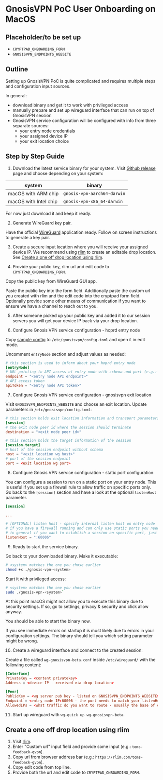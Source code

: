 # GnosisVPN PoC User Onboarding on MacOS

## Placeholder/to be set up

- `CRYPTPAD_ONBOARDING_FORM`
- `GNOSISVPN_ENDPOINTS_WEBSITE`

## Outline

Setting up GnosisVPN PoC is quite complicated and requires multiple steps and configuration input sources.

In general:

- download binary and get it to work with privileged access
- manually prepare and set up wireguard interface that can run on top of GnosisVPN session
- GnosisVPN service configuration will be configured with info from three separate sources:
  - your entry node credentials
  - your assigned device IP
  - your exit location choice

## Step by Step Guide

1. Download the latest service binary for your system.
   Visit [Github release](https://github.com/hoprnet/gnosis-vpn-client-system-service/releases) page and choose depending on your system:

| system                    | binary                      |
| ------------------------- | --------------------------- |
| macOS with ARM chip       | `gnosis-vpn-aarch64-darwin` |
| macOS with Intel chip     | `gnosis-vpn-x86_64-darwin`  |

For now just download it and keep it ready.

2. Generate WireGuard key pair.

Have the official [WireGuard](https://apps.apple.com/us/app/wireguard/id1451685025) application ready.
Follow on screen instructions to generate a key pair.

3. Create a secure input location where you will receive your assigned device IP.
   We recommend using [rlim](https://rlim.com/) to create an editable drop location.
   See [Create a one off drop location using rlim](#create-a-one-off-drop-location-using-rlim).

4. Provide your public key, rlim url and edit code to `CRYPTPAD_ONBOARDING_FORM`.

Copy the public key from WireGuard GUI app.

Paste the public key into the form field.
Additionally paste the custom url you created with rlim and the edit code into the cryptpad form field.
Optionally provide some other means of communication if you want to ensure we have a channel to reach out to you.

5. After someone picked up your public key and added it to our session servers you will get your device IP back via your drop location.

6. Configure Gnosis VPN service configuration - hoprd entry node

Copy [sample config](./sample.config.toml) to `/etc/gnosisvpn/config.toml` and open it in edit mode.

Uncomment `entryNode` section and adjust values as needed:

```toml
# this section is used to inform about your hoprd entry node
[entryNode]
# URL pointing to API access of entry node with schema and port (e.g.: `http://123.456.7.89:3002`)
endpoint = "<entry node API endpoint>"
# API access token
apiToken = "<entry node API token>"
```

7. Configure Gnosis VPN service configuration - gnosisvpn exit location

Visit `GNOSISVPN_ENDPOINTS_WEBSITE` and choose an exit location.
Update parameters in `/etc/gnosisvpn/config.toml`:

```toml
# this section holds exit location information and transport parameters
[session]
# the exit node peer id where the session should terminate
destination = "<exit node peer id>"

# this section holds the target information of the session
[session.target]
# host of the session endpoint without schema
host = "<exit location wg host>"
# port of the session endpoint
port = <exit location wg port>
```

8. Configure Gnosis VPN service configuration - static port configuration

You can configure a session to run on a static port on your entry node.
This is useful if you set up a firewall rule to allow traffic on specific ports only.
Go back to the `[session]` section and have a look at the optional `listenHost` parameter.

```toml
[session]

...

# [OPTIONAL] listen host - specify internal listen host on entry node
# if you have a firewall running and can only use static ports you need to adjust this setting
# in general if you want to establish a session on specific port, just provide this port here with a leading `:` (e.g.: `:60006`)
listenHost = ":60006"
```

9. Ready to start the service binary.

Go back to your downloaded binary.
Make it executable:

```bash
# <system> matches the one you chose earlier
chmod +x ./gnosis-vpn-<system>
```

Start it with privileged access:

```bash
# <system> matches the one you chose earlier
sudo ./gnosis-vpn-<system>`
```

At this point macOS might not allow you to execute this binary due to security settings.
If so, go to settings, privacy & security and click allow anyway.

You should be able to start the binary now.

If you see immediate errors on startup it is most likely due to errors in your configuration settings.
The binary should tell you which setting parameter might be wrong.

10. Create a wireguard interface and connect to the created session:

Create a file called `wg-gnosisvpn-beta.conf` inside `/etc/wireguard/` with the following content:

```conf
[Interface]
PrivateKey = <content privatekey>
Address = <device IP - received via drop location>

[Peer]
PublicKey = <wg server pub key - listed on GNOSISVPN_ENDPOINTS_WEBSITE>
Endpoint = <entry node IP:60006 - the port needs to match your listenHost configuraiton>
AllowedIPs = <what traffic do you want to route - usually the base of device IP would be a good start, e.g.: 10.34.0.0/24, set to 0.0.0.0/0 to route all traffic>
```

11. Start up wireguard with `wg-quick up wg-gnosisvpn-beta`.

## Create a one off drop location using rlim

1. Visit [rlim](https://rlim.com/).
2. Enter "Custom url" input field and provide some input (e.g.: `toms-feedback-gvpn`).
3. Copy url from browser address bar (e.g.: `https://rlim.com/toms-feedback-gvpn`).
4. Copy edit code from top line.
5. Provide both the url and edit code to `CRYPTPAD_ONBOARDING_FORM`.
